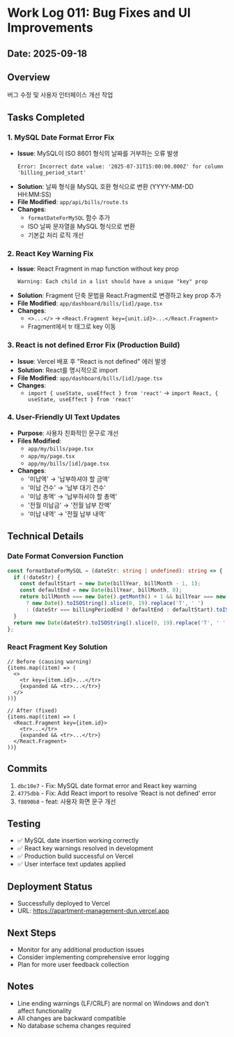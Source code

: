 # Work Log 011: Bug Fixes and UI Improvements

## Date: 2025-09-18

## Overview
버그 수정 및 사용자 인터페이스 개선 작업

## Tasks Completed

### 1. MySQL Date Format Error Fix
- **Issue**: MySQL이 ISO 8601 형식의 날짜를 거부하는 오류 발생
  ```
  Error: Incorrect date value: '2025-07-31T15:00:00.000Z' for column 'billing_period_start'
  ```
- **Solution**: 날짜 형식을 MySQL 호환 형식으로 변환 (YYYY-MM-DD HH:MM:SS)
- **File Modified**: `app/api/bills/route.ts`
- **Changes**:
  - `formatDateForMySQL` 함수 추가
  - ISO 날짜 문자열을 MySQL 형식으로 변환
  - 기본값 처리 로직 개선

### 2. React Key Warning Fix
- **Issue**: React Fragment in map function without key prop
  ```
  Warning: Each child in a list should have a unique "key" prop
  ```
- **Solution**: Fragment 단축 문법을 React.Fragment로 변경하고 key prop 추가
- **File Modified**: `app/dashboard/bills/[id]/page.tsx`
- **Changes**:
  - `<>...</>` → `<React.Fragment key={unit.id}>...</React.Fragment>`
  - Fragment에서 tr 태그로 key 이동

### 3. React is not defined Error Fix (Production Build)
- **Issue**: Vercel 배포 후 "React is not defined" 에러 발생
- **Solution**: React를 명시적으로 import
- **File Modified**: `app/dashboard/bills/[id]/page.tsx`
- **Changes**:
  - `import { useState, useEffect } from 'react'` → `import React, { useState, useEffect } from 'react'`

### 4. User-Friendly UI Text Updates
- **Purpose**: 사용자 친화적인 문구로 개선
- **Files Modified**:
  - `app/my/bills/page.tsx`
  - `app/my/page.tsx`
  - `app/my/bills/[id]/page.tsx`
- **Changes**:
  - '미납액' → '납부하셔야 할 금액'
  - '미납 건수' → '납부 대기 건수'
  - '미납 총액' → '납부하셔야 할 총액'
  - '전월 미납금' → '전월 납부 잔액'
  - '미납 내역' → '전월 납부 내역'

## Technical Details

### Date Format Conversion Function
```typescript
const formatDateForMySQL = (dateStr: string | undefined): string => {
  if (!dateStr) {
    const defaultStart = new Date(billYear, billMonth - 1, 1);
    const defaultEnd = new Date(billYear, billMonth, 0);
    return billMonth === new Date().getMonth() + 1 && billYear === new Date().getFullYear()
      ? new Date().toISOString().slice(0, 19).replace('T', ' ')
      : (dateStr === billingPeriodEnd ? defaultEnd : defaultStart).toISOString().slice(0, 19).replace('T', ' ');
  }
  return new Date(dateStr).toISOString().slice(0, 19).replace('T', ' ');
};
```

### React Fragment Key Solution
```tsx
// Before (causing warning)
{items.map((item) => (
  <>
    <tr key={item.id}>...</tr>
    {expanded && <tr>...</tr>}
  </>
))}

// After (fixed)
{items.map((item) => (
  <React.Fragment key={item.id}>
    <tr>...</tr>
    {expanded && <tr>...</tr>}
  </React.Fragment>
))}
```

## Commits
1. `dbc10e7` - Fix: MySQL date format error and React key warning
2. `4775dbb` - Fix: Add React import to resolve 'React is not defined' error
3. `f8890b8` - feat: 사용자 화면 문구 개선

## Testing
- ✅ MySQL date insertion working correctly
- ✅ React key warnings resolved in development
- ✅ Production build successful on Vercel
- ✅ User interface text updates applied

## Deployment Status
- Successfully deployed to Vercel
- URL: https://apartment-management-dun.vercel.app

## Next Steps
- Monitor for any additional production issues
- Consider implementing comprehensive error logging
- Plan for more user feedback collection

## Notes
- Line ending warnings (LF/CRLF) are normal on Windows and don't affect functionality
- All changes are backward compatible
- No database schema changes required